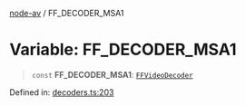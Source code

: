 [node-av](../globals.md) / FF\_DECODER\_MSA1

# Variable: FF\_DECODER\_MSA1

> `const` **FF\_DECODER\_MSA1**: [`FFVideoDecoder`](../type-aliases/FFVideoDecoder.md)

Defined in: [decoders.ts:203](https://github.com/seydx/av/blob/f8631fc881b394300b1479f511d55cf1c370a87f/src/constants/decoders.ts#L203)
